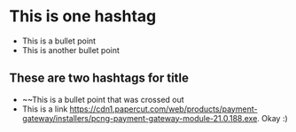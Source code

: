 # This is one hashtag

- This is a bullet point
- This is another bullet point

## These are two hashtags for title

- ~~This is a bullet point that was crossed out
- This is a link https://cdn1.papercut.com/web/products/payment-gateway/installers/pcng-payment-gateway-module-21.0.188.exe. Okay :)